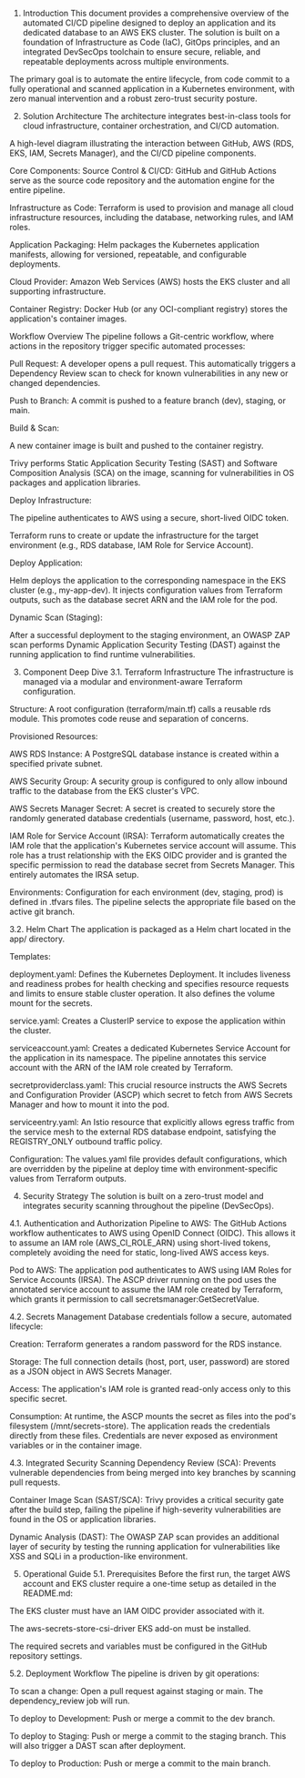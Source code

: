 
1. Introduction
This document provides a comprehensive overview of the automated CI/CD pipeline designed to deploy an application and its dedicated database to an AWS EKS cluster.
The solution is built on a foundation of Infrastructure as Code (IaC), GitOps principles, and an integrated DevSecOps toolchain to ensure secure, reliable, and
repeatable deployments across multiple environments.

The primary goal is to automate the entire lifecycle, from code commit to a fully operational and scanned application in a Kubernetes environment, with zero manual 
intervention and a robust zero-trust security posture.

2. Solution Architecture
The architecture integrates best-in-class tools for cloud infrastructure, container orchestration, and CI/CD automation.

A high-level diagram illustrating the interaction between GitHub, AWS (RDS, EKS, IAM, Secrets Manager), and the CI/CD pipeline components.

Core Components:
Source Control & CI/CD: GitHub and GitHub Actions serve as the source code repository and the automation engine for the entire pipeline.

Infrastructure as Code: Terraform is used to provision and manage all cloud infrastructure resources, including the database, networking rules, and IAM roles.

Application Packaging: Helm packages the Kubernetes application manifests, allowing for versioned, repeatable, and configurable deployments.

Cloud Provider: Amazon Web Services (AWS) hosts the EKS cluster and all supporting infrastructure.

Container Registry: Docker Hub (or any OCI-compliant registry) stores the application's container images.

Workflow Overview
The pipeline follows a Git-centric workflow, where actions in the repository trigger specific automated processes:

Pull Request: A developer opens a pull request. This automatically triggers a Dependency Review scan to check for known vulnerabilities in any new or changed dependencies.

Push to Branch: A commit is pushed to a feature branch (dev), staging, or main.

Build & Scan:

A new container image is built and pushed to the container registry.

Trivy performs Static Application Security Testing (SAST) and Software Composition Analysis (SCA) on the image, scanning for vulnerabilities in OS packages and application libraries.

Deploy Infrastructure:

The pipeline authenticates to AWS using a secure, short-lived OIDC token.

Terraform runs to create or update the infrastructure for the target environment (e.g., RDS database, IAM Role for Service Account).

Deploy Application:

Helm deploys the application to the corresponding namespace in the EKS cluster (e.g., my-app-dev). It injects configuration values from Terraform outputs, such as the database 
secret ARN and the IAM role for the pod.

Dynamic Scan (Staging):

After a successful deployment to the staging environment, an OWASP ZAP scan performs Dynamic Application Security Testing (DAST) against the running application to find runtime 
vulnerabilities.

3. Component Deep Dive
3.1. Terraform Infrastructure
The infrastructure is managed via a modular and environment-aware Terraform configuration.

Structure: A root configuration (terraform/main.tf) calls a reusable rds module. This promotes code reuse and separation of concerns.

Provisioned Resources:

AWS RDS Instance: A PostgreSQL database instance is created within a specified private subnet.

AWS Security Group: A security group is configured to only allow inbound traffic to the database from the EKS cluster's VPC.

AWS Secrets Manager Secret: A secret is created to securely store the randomly generated database credentials (username, password, host, etc.).

IAM Role for Service Account (IRSA): Terraform automatically creates the IAM role that the application's Kubernetes service account will assume. This role has a trust 
relationship with the EKS OIDC provider and is granted the specific permission to read the database secret from Secrets Manager. This entirely automates the IRSA setup.

Environments: Configuration for each environment (dev, staging, prod) is defined in .tfvars files. The pipeline selects the appropriate file based on the active git branch.

3.2. Helm Chart
The application is packaged as a Helm chart located in the app/ directory.

Templates:

deployment.yaml: Defines the Kubernetes Deployment. It includes liveness and readiness probes for health checking and specifies resource requests and limits to ensure 
stable cluster operation. It also defines the volume mount for the secrets.

service.yaml: Creates a ClusterIP service to expose the application within the cluster.

serviceaccount.yaml: Creates a dedicated Kubernetes Service Account for the application in its namespace. The pipeline annotates this service account with the ARN of 
the IAM role created by Terraform.

secretproviderclass.yaml: This crucial resource instructs the AWS Secrets and Configuration Provider (ASCP) which secret to fetch from AWS Secrets Manager and how to 
mount it into the pod.

serviceentry.yaml: An Istio resource that explicitly allows egress traffic from the service mesh to the external RDS database endpoint, satisfying the REGISTRY_ONLY 
outbound traffic policy.

Configuration: The values.yaml file provides default configurations, which are overridden by the pipeline at deploy time with environment-specific values from Terraform outputs.

4. Security Strategy
The solution is built on a zero-trust model and integrates security scanning throughout the pipeline (DevSecOps).

4.1. Authentication and Authorization
Pipeline to AWS: The GitHub Actions workflow authenticates to AWS using OpenID Connect (OIDC). This allows it to assume an IAM role (AWS_CI_ROLE_ARN) using short-lived tokens, 
completely avoiding the need for static, long-lived AWS access keys.

Pod to AWS: The application pod authenticates to AWS using IAM Roles for Service Accounts (IRSA). The ASCP driver running on the pod uses the annotated service account to assume 
the IAM role created by Terraform, which grants it permission to call secretsmanager:GetSecretValue.

4.2. Secrets Management
Database credentials follow a secure, automated lifecycle:

Creation: Terraform generates a random password for the RDS instance.

Storage: The full connection details (host, port, user, password) are stored as a JSON object in AWS Secrets Manager.

Access: The application's IAM role is granted read-only access only to this specific secret.

Consumption: At runtime, the ASCP mounts the secret as files into the pod's filesystem (/mnt/secrets-store). The application reads the credentials directly from these files. 
Credentials are never exposed as environment variables or in the container image.

4.3. Integrated Security Scanning
Dependency Review (SCA): Prevents vulnerable dependencies from being merged into key branches by scanning pull requests.

Container Image Scan (SAST/SCA): Trivy provides a critical security gate after the build step, failing the pipeline if high-severity vulnerabilities are found in the OS or 
application libraries.

Dynamic Analysis (DAST): The OWASP ZAP scan provides an additional layer of security by testing the running application for vulnerabilities like XSS and SQLi in a 
production-like environment.

5. Operational Guide
5.1. Prerequisites
Before the first run, the target AWS account and EKS cluster require a one-time setup as detailed in the README.md:

The EKS cluster must have an IAM OIDC provider associated with it.

The aws-secrets-store-csi-driver EKS add-on must be installed.

The required secrets and variables must be configured in the GitHub repository settings.

5.2. Deployment Workflow
The pipeline is driven by git operations:

To scan a change: Open a pull request against staging or main. The dependency_review job will run.

To deploy to Development: Push or merge a commit to the dev branch.

To deploy to Staging: Push or merge a commit to the staging branch. This will also trigger a DAST scan after deployment.

To deploy to Production: Push or merge a commit to the main branch.
